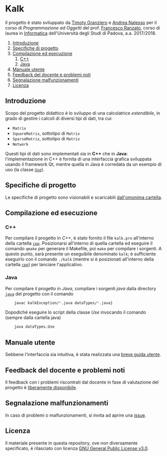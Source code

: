 Kalk
====
Il progetto è stato sviluppato da [Timoty Granziero](https://github.com/Vashy) e [Andrea Nalesso](https://github.com/sydernee) per il corso di *Programmazione ad Oggetti* del prof. [Francesco Ranzato](http://www.math.unipd.it/~ranzato/), corso di laurea in [Informatica](http://informatica.math.unipd.it/) dell'Università degli Studi di Padova, a.a. 2017/2018.


<!--- TOC --->
1. [Introduzione](README.md#introduzione)
1. [Specifiche di progetto](README.md#specifiche-di-progetto)
1. [Compilazione ed esecuzione](README.md#compilazione-ed-esecuzione)
   1. [C++](README.md#c)
   1. [Java](README.md#java)
1. [Manuale utente](README.md#manuale-utente)
1. [Feedback del docente e problemi noti](README.md#feedback-del-docente-e-problemi-noti)
1. [Segnalazione malfunzionamenti](README.md#segnalazione-malfunzionamenti)
1. [Licenza](README.md#licenza)


Introduzione
------------
Scopo del progetto didattico è lo sviluppo di una calcolatrice *estendibile*, in grado di gestire i calcoli di diversi tipi di dati, tra cui:
* `Matrix`
* `SquareMatrix`, sottotipo di `Matrix`
* `SparseMatrix`, sottotipo di `Matrix`
* `Network`

Questi tipi di dati sono implementati sia in **C++** che in **Java**: l'implementazione in C++ è fornita di una interfaccia grafica
sviluppata usando il framework Qt, mentre quella in Java è corredata da un esempio di uso (la classe [`Use`](java/dataTypes/Use.java)).

Specifiche di progetto
---------------------
Le specifiche di progetto sono visionabili e scaricabili [dall'omonima cartella](specifica/specificaProgetto.pdf).

Compilazione ed esecuzione
--------------------------
### C++
Per compilare il progetto in *C++*, è stato fornito il file `kalk.pro`
all'interno della cartella [`cpp`](cpp/). Posizionarsi all'interno di quella cartella ed eseguire il comando
`qmake` per generare il Makefile, poi `make` per compilare i sorgenti. A questo punto, sarà presente
un eseguibile denominato `kalk`; è sufficiente eseguirlo con il comando `./kalk` (mentre si è posizionati
all'interno della cartella [`cpp`](cpp/)) per lanciare l'applicativo.

### Java
Per compilare il progetto in *Java*, compilare i sorgenti *java* dalla directory [`java`](java/)
del progetto con il comando 

```bash
    javac kalkException/*.java dataTypes/*.java}
```

Dopodiché eseguire lo script della classe *Use* invocando il comando (sempre dalla cartella java)
```bash
    java dataTypes.Use
```
Manuale utente
---------------
Sebbene l'interfaccia sia intuitiva, è stata realizzata una [breve guida utente](usermanual.md).

Feedback del docente e problemi noti
------------------------------------
Il feedback con i problemi riscontrati dal docente in fase di valutazione del progetto è [liberamente disponibile](report.md).

Segnalazione malfunzionamenti
-----------------------------
In caso di problemi o malfunzionamenti, si invita ad aprire una [issue](https://github.com/sydernee/Kalk/issues).

Licenza
-------
Il materiale presente in questa repository, ove non diversamente specificato, è rilasciato con licenza [GNU General Public License v3.0](LICENSE).
